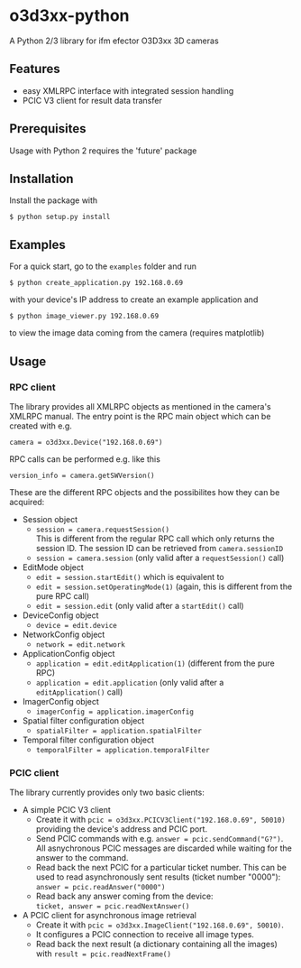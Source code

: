 o3d3xx-python
=============

A Python 2/3 library for ifm efector O3D3xx 3D cameras

Features
--------
* easy XMLRPC interface with integrated session handling
* PCIC V3 client for result data transfer

Prerequisites
-------------
Usage with Python 2 requires the 'future' package

Installation
------------
Install the package with

    $ python setup.py install

Examples
--------
For a quick start, go to the `examples` folder and run

    $ python create_application.py 192.168.0.69

with your device's IP address to create an example application and

    $ python image_viewer.py 192.168.0.69

to view the image data coming from the camera (requires matplotlib)

Usage
-----
### RPC client
The library provides all XMLRPC objects as mentioned in the camera's XMLRPC
manual. The entry point is the RPC main object which can be created with e.g.

    camera = o3d3xx.Device("192.168.0.69")

RPC calls can be performed e.g. like this

    version_info = camera.getSWVersion()
    
These are the different RPC objects and the possibilites how they can be
acquired:

* Session object
    - `session = camera.requestSession()`  
      This is different from the regular RPC call which only returns the
      session ID. The session ID can be retrieved from `camera.sessionID`
    - `session = camera.session` (only valid after a `requestSession()` call)
* EditMode object
    - `edit = session.startEdit()` which is equivalent to
    - `edit = session.setOperatingMode(1)` (again, this is different from the
      pure RPC call)
    - `edit = session.edit` (only valid after a  `startEdit()` call)
* DeviceConfig object
    - `device = edit.device`
* NetworkConfig object
    - `network = edit.network`
* ApplicationConfig object
    - `application = edit.editApplication(1)` (different from the pure RPC)
    - `application = edit.application` (only valid after a `editApplication()`
      call)
* ImagerConfig object
    - `imagerConfig = application.imagerConfig`
* Spatial filter configuration object
    - `spatialFilter = application.spatialFilter`
* Temporal filter configuration object
    - `temporalFilter = application.temporalFilter`

### PCIC client
The library currently provides only two basic clients:

* A simple PCIC V3 client
    - Create it with `pcic = o3d3xx.PCICV3Client("192.168.0.69", 50010)`
      providing the device's address and PCIC port.
    - Send PCIC commands with e.g. `answer = pcic.sendCommand("G?")`. All
      asnychronous PCIC messages are discarded while waiting for the answer
      to the command.
    - Read back the next PCIC for a particular ticket number. This can be used
      to read asynchronously sent results (ticket number "0000"):  
      `answer = pcic.readAnswer("0000")`
    - Read back any answer coming from the device:  
      `ticket, answer = pcic.readNextAnswer()`
* A PCIC client for asynchronous image retrieval
    - Create it with `pcic = o3d3xx.ImageClient("192.168.0.69", 50010)`.
    - It configures a PCIC connection to receive all image types.
    - Read back the next result (a dictionary containing all the images)
      with `result = pcic.readNextFrame()`
